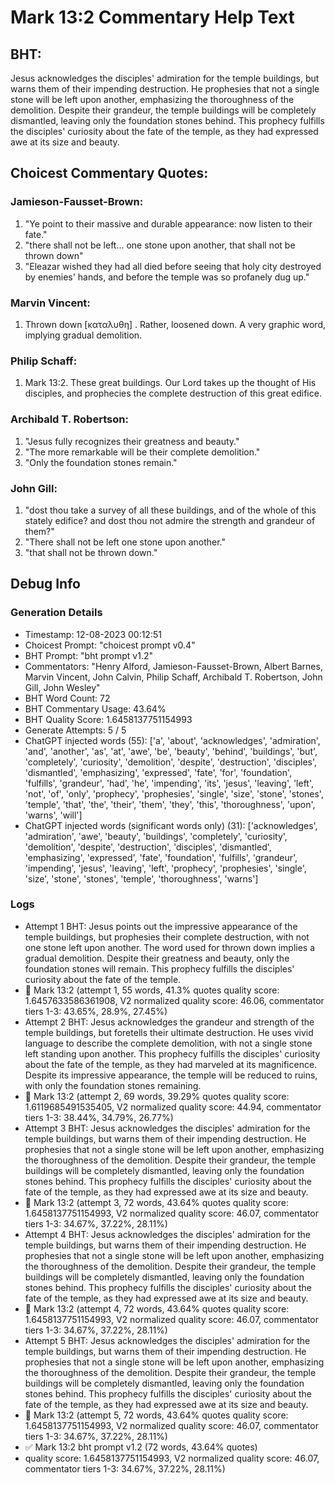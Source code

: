 # Mark 13:2 Commentary Help Text

## BHT:
Jesus acknowledges the disciples' admiration for the temple buildings, but warns them of their impending destruction. He prophesies that not a single stone will be left upon another, emphasizing the thoroughness of the demolition. Despite their grandeur, the temple buildings will be completely dismantled, leaving only the foundation stones behind. This prophecy fulfills the disciples' curiosity about the fate of the temple, as they had expressed awe at its size and beauty.

## Choicest Commentary Quotes:
### Jamieson-Fausset-Brown:
1. "Ye point to their massive and durable appearance: now listen to their fate."
2. "there shall not be left... one stone upon another, that shall not be thrown down"
3. "Eleazar wished they had all died before seeing that holy city destroyed by enemies' hands, and before the temple was so profanely dug up."

### Marvin Vincent:
1. Thrown down [καταλυθη] . Rather, loosened down. A very graphic word, implying gradual demolition.


### Philip Schaff:
1. Mark 13:2. These great buildings. Our Lord takes up the thought of His disciples, and prophecies the complete destruction of this great edifice.
	


### Archibald T. Robertson:
1. "Jesus fully recognizes their greatness and beauty."
2. "The more remarkable will be their complete demolition."
3. "Only the foundation stones remain."

### John Gill:
1. "dost thou take a survey of all these buildings, and of the whole of this stately edifice? and dost thou not admire the strength and grandeur of them?"
2. "There shall not be left one stone upon another."
3. "that shall not be thrown down."


## Debug Info
### Generation Details
- Timestamp: 12-08-2023 00:12:51
- Choicest Prompt: "choicest prompt v0.4"
- BHT Prompt: "bht prompt v1.2"
- Commentators: "Henry Alford, Jamieson-Fausset-Brown, Albert Barnes, Marvin Vincent, John Calvin, Philip Schaff, Archibald T. Robertson, John Gill, John Wesley"
- BHT Word Count: 72
- BHT Commentary Usage: 43.64%
- BHT Quality Score: 1.6458137751154993
- Generate Attempts: 5 / 5
- ChatGPT injected words (55):
	['a', 'about', 'acknowledges', 'admiration', 'and', 'another', 'as', 'at', 'awe', 'be', 'beauty', 'behind', 'buildings', 'but', 'completely', 'curiosity', 'demolition', 'despite', 'destruction', 'disciples', 'dismantled', 'emphasizing', 'expressed', 'fate', 'for', 'foundation', 'fulfills', 'grandeur', 'had', 'he', 'impending', 'its', 'jesus', 'leaving', 'left', 'not', 'of', 'only', 'prophecy', 'prophesies', 'single', 'size', 'stone', 'stones', 'temple', 'that', 'the', 'their', 'them', 'they', 'this', 'thoroughness', 'upon', 'warns', 'will']
- ChatGPT injected words (significant words only) (31):
	['acknowledges', 'admiration', 'awe', 'beauty', 'buildings', 'completely', 'curiosity', 'demolition', 'despite', 'destruction', 'disciples', 'dismantled', 'emphasizing', 'expressed', 'fate', 'foundation', 'fulfills', 'grandeur', 'impending', 'jesus', 'leaving', 'left', 'prophecy', 'prophesies', 'single', 'size', 'stone', 'stones', 'temple', 'thoroughness', 'warns']

### Logs
- Attempt 1 BHT: Jesus points out the impressive appearance of the temple buildings, but prophesies their complete destruction, with not one stone left upon another. The word used for thrown down implies a gradual demolition. Despite their greatness and beauty, only the foundation stones will remain. This prophecy fulfills the disciples' curiosity about the fate of the temple.
- 🔄 Mark 13:2 (attempt 1, 55 words, 41.3% quotes quality score: 1.6457633586361908, V2 normalized quality score: 46.06, commentator tiers 1-3: 43.65%, 28.9%, 27.45%)
- Attempt 2 BHT: Jesus acknowledges the grandeur and strength of the temple buildings, but foretells their ultimate destruction. He uses vivid language to describe the complete demolition, with not a single stone left standing upon another. This prophecy fulfills the disciples' curiosity about the fate of the temple, as they had marveled at its magnificence. Despite its impressive appearance, the temple will be reduced to ruins, with only the foundation stones remaining.
- 🔄 Mark 13:2 (attempt 2, 69 words, 39.29% quotes quality score: 1.6119685491535405, V2 normalized quality score: 44.94, commentator tiers 1-3: 38.44%, 34.79%, 26.77%)
- Attempt 3 BHT: Jesus acknowledges the disciples' admiration for the temple buildings, but warns them of their impending destruction. He prophesies that not a single stone will be left upon another, emphasizing the thoroughness of the demolition. Despite their grandeur, the temple buildings will be completely dismantled, leaving only the foundation stones behind. This prophecy fulfills the disciples' curiosity about the fate of the temple, as they had expressed awe at its size and beauty.
- 🔄 Mark 13:2 (attempt 3, 72 words, 43.64% quotes quality score: 1.6458137751154993, V2 normalized quality score: 46.07, commentator tiers 1-3: 34.67%, 37.22%, 28.11%)
- Attempt 4 BHT: Jesus acknowledges the disciples' admiration for the temple buildings, but warns them of their impending destruction. He prophesies that not a single stone will be left upon another, emphasizing the thoroughness of the demolition. Despite their grandeur, the temple buildings will be completely dismantled, leaving only the foundation stones behind. This prophecy fulfills the disciples' curiosity about the fate of the temple, as they had expressed awe at its size and beauty.
- 🔄 Mark 13:2 (attempt 4, 72 words, 43.64% quotes quality score: 1.6458137751154993, V2 normalized quality score: 46.07, commentator tiers 1-3: 34.67%, 37.22%, 28.11%)
- Attempt 5 BHT: Jesus acknowledges the disciples' admiration for the temple buildings, but warns them of their impending destruction. He prophesies that not a single stone will be left upon another, emphasizing the thoroughness of the demolition. Despite their grandeur, the temple buildings will be completely dismantled, leaving only the foundation stones behind. This prophecy fulfills the disciples' curiosity about the fate of the temple, as they had expressed awe at its size and beauty.
- 🔄 Mark 13:2 (attempt 5, 72 words, 43.64% quotes quality score: 1.6458137751154993, V2 normalized quality score: 46.07, commentator tiers 1-3: 34.67%, 37.22%, 28.11%)
- ✅ Mark 13:2 bht prompt v1.2 (72 words, 43.64% quotes)
- quality score: 1.6458137751154993, V2 normalized quality score: 46.07, commentator tiers 1-3: 34.67%, 37.22%, 28.11%)